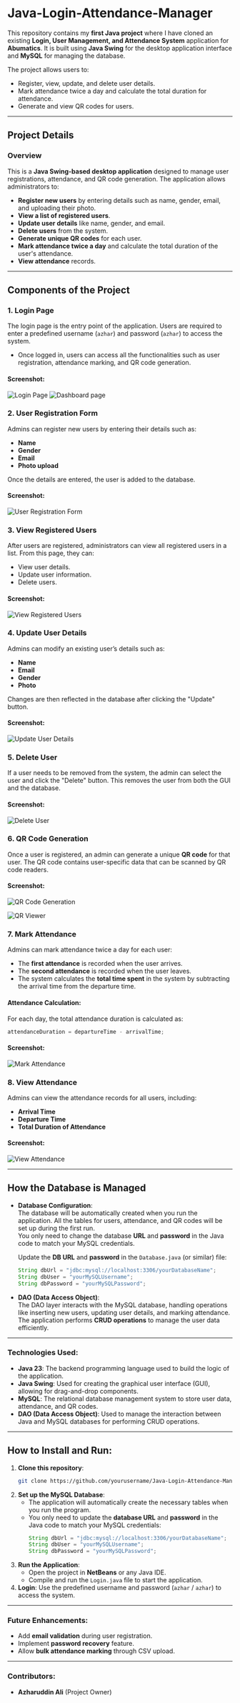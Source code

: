 # Java-Login-Attendance-Manager

This repository contains my **first Java project** where I have cloned an existing **Login, User Management, and Attendance System** application for **Abumatics**. It is built using **Java Swing** for the desktop application interface and **MySQL** for managing the database.

The project allows users to:
- Register, view, update, and delete user details.
- Mark attendance twice a day and calculate the total duration for attendance.
- Generate and view QR codes for users.

---

## **Project Details**

### **Overview**
This is a **Java Swing-based desktop application** designed to manage user registrations, attendance, and QR code generation. The application allows administrators to:
- **Register new users** by entering details such as name, gender, email, and uploading their photo.
- **View a list of registered users**.
- **Update user details** like name, gender, and email.
- **Delete users** from the system.
- **Generate unique QR codes** for each user.
- **Mark attendance twice a day** and calculate the total duration of the user's attendance.
- **View attendance** records.

---

## **Components of the Project**

### 1. **Login Page**  
The login page is the entry point of the application. Users are required to enter a predefined username (`azhar`) and password (`azhar`) to access the system.  
- Once logged in, users can access all the functionalities such as user registration, attendance marking, and QR code generation.  

#### Screenshot:  
![Login Page](https://github.com/AzharAliCodes/Java-Login-Attendance-Manager/blob/main/photos/Screenshot%20(63).png?raw=true)
![Dashboard page](https://github.com/AzharAliCodes/Java-Login-Attendance-Manager/blob/50a7816b07296cedcffffe1a3b5ceb791cb36aef/photos/Screenshot%20(54).png)

### 2. **User Registration Form**  
Admins can register new users by entering their details such as:
- **Name**
- **Gender**
- **Email**
- **Photo upload**

Once the details are entered, the user is added to the database. 

#### Screenshot:  
![User Registration Form](https://github.com/AzharAliCodes/Java-Login-Attendance-Manager/blob/50a7816b07296cedcffffe1a3b5ceb791cb36aef/photos/Screenshot%20(55).png?raw=true)

### 3. **View Registered Users**  
After users are registered, administrators can view all registered users in a list. From this page, they can:
- View user details.
- Update user information.
- Delete users.

#### Screenshot:  
![View Registered Users](https://github.com/AzharAliCodes/Java-Login-Attendance-Manager/blob/f16d1b6221b3596acd2f792ef605588fea08cdd9/photos/Screenshot%20(56).png)

### 4. **Update User Details**  
Admins can modify an existing user’s details such as:
- **Name**
- **Email**
- **Gender**
- **Photo**
  
Changes are then reflected in the database after clicking the "Update" button.

#### Screenshot:  
![Update User Details](https://github.com/AzharAliCodes/Java-Login-Attendance-Manager/blob/816f21f2368b75574f24785a9c43f0b9512e82c4/photos/Screenshot%20(57).png)

### 5. **Delete User**  
If a user needs to be removed from the system, the admin can select the user and click the "Delete" button. This removes the user from both the GUI and the database.

#### Screenshot:  
![Delete User](https://github.com/AzharAliCodes/Java-Login-Attendance-Manager/blob/816f21f2368b75574f24785a9c43f0b9512e82c4/photos/Screenshot%20(58).png)

### 6. **QR Code Generation**  
Once a user is registered, an admin can generate a unique **QR code** for that user. The QR code contains user-specific data that can be scanned by QR code readers.

#### Screenshot:  
![QR Code Generation](https://github.com/AzharAliCodes/Java-Login-Attendance-Manager/blob/816f21f2368b75574f24785a9c43f0b9512e82c4/photos/Screenshot%20(59).png)


![QR Viewer](https://github.com/AzharAliCodes/Java-Login-Attendance-Manager/blob/816f21f2368b75574f24785a9c43f0b9512e82c4/photos/Screenshot%20(60).png)

### 7. **Mark Attendance**  
Admins can mark attendance twice a day for each user:
- The **first attendance** is recorded when the user arrives.
- The **second attendance** is recorded when the user leaves.
- The system calculates the **total time spent** in the system by subtracting the arrival time from the departure time.

#### Attendance Calculation:  
For each day, the total attendance duration is calculated as:
```java
attendanceDuration = departureTime - arrivalTime;
```

#### Screenshot:  
![Mark Attendance](https://github.com/AzharAliCodes/Java-Login-Attendance-Manager/blob/a3e2cead3f9557d7534d0787e04a294b3857e21a/photos/Screenshot%20(64).png)


### 8. **View Attendance**  
Admins can view the attendance records for all users, including:
- **Arrival Time**
- **Departure Time**
- **Total Duration of Attendance**

#### Screenshot:  
![View Attendance](https://github.com/AzharAliCodes/Java-Login-Attendance-Manager/blob/816f21f2368b75574f24785a9c43f0b9512e82c4/photos/Screenshot%20(62).png)

---

## **How the Database is Managed**

- **Database Configuration**:  
  The database will be automatically created when you run the application. All the tables for users, attendance, and QR codes will be set up during the first run.  
  You only need to change the database **URL** and **password** in the Java code to match your MySQL credentials.

  Update the **DB URL** and **password** in the `Database.java` (or similar) file:
  ```java
  String dbUrl = "jdbc:mysql://localhost:3306/yourDatabaseName";
  String dbUser = "yourMySQLUsername";
  String dbPassword = "yourMySQLPassword";
  ```

- **DAO (Data Access Object)**:  
  The DAO layer interacts with the MySQL database, handling operations like inserting new users, updating user details, and marking attendance. The application performs **CRUD operations** to manage the user data efficiently.

---

### **Technologies Used**:
- **Java 23**: The backend programming language used to build the logic of the application.
- **Java Swing**: Used for creating the graphical user interface (GUI), allowing for drag-and-drop components.
- **MySQL**: The relational database management system to store user data, attendance, and QR codes.
- **DAO (Data Access Object)**: Used to manage the interaction between Java and MySQL databases for performing CRUD operations.

---

## **How to Install and Run**:
1. **Clone this repository**:
   ```bash
   git clone https://github.com/yourusername/Java-Login-Attendance-Manager.git
   ```
2. **Set up the MySQL Database**:
   - The application will automatically create the necessary tables when you run the program.
   - You only need to update the **database URL** and **password** in the Java code to match your MySQL credentials:
     ```java
     String dbUrl = "jdbc:mysql://localhost:3306/yourDatabaseName";
     String dbUser = "yourMySQLUsername";
     String dbPassword = "yourMySQLPassword";
     ```
3. **Run the Application**:
   - Open the project in **NetBeans** or any Java IDE.
   - Compile and run the `Login.java` file to start the application.
4. **Login**: Use the predefined username and password (`azhar` / `azhar`) to access the system.

---

### **Future Enhancements**:
- Add **email validation** during user registration.
- Implement **password recovery** feature.
- Allow **bulk attendance marking** through CSV upload.

---

### **Contributors**:
- **Azharuddin Ali** (Project Owner)
